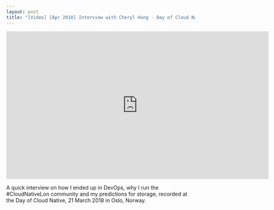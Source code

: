 ```yaml
---
layout: post
title: "[Video] [Apr 2018] Interview with Cheryl Hung - Day of Cloud Native 2018"
---
```


<iframe width="700px" height="394px" src="https://www.youtube.com/embed/r20uXic_Hpw" frameborder="0" allow="autoplay; encrypted-media" allowfullscreen></iframe>

A quick interview on how I ended up in DevOps, why I run the #CloudNativeLon community and my predictions for storage, recorded at the Day of Cloud Native, 21 March 2018 in Oslo, Norway.
